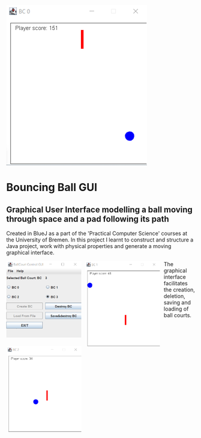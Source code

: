 



<img src="https://raw.githubusercontent.com/taylorkrn/BouncingBallGUI/main/images/BallCourt.png"
        style="align: center; float: center" />

# Bouncing Ball GUI

## Graphical User Interface modelling a ball moving through space and a pad following its path

Created in BlueJ as a part of the 'Practical Computer Science' courses at the University of Bremen. In this project I learnt to construct and structure a Java project, work with physical properties and generate a moving graphical interface.

<img src="https://raw.githubusercontent.com/taylorkrn/BouncingBallGUI/main/images/GUI%20Control.png"
    style="float: left; margin-right: 10px;"
    width="200"/> <img src="https://raw.githubusercontent.com/taylorkrn/BouncingBallGUI/main/images/BallCourt1.png"
    style="float: left; margin-right: 10px;"
    width="200"/> <img src="https://raw.githubusercontent.com/taylorkrn/BouncingBallGUI/main/images/BallCourt2.png"
    style="float: left; margin-right: 10px;"
    width="200"/>

The graphical interface facilitates the creation, deletion, saving and loading of ball courts.

